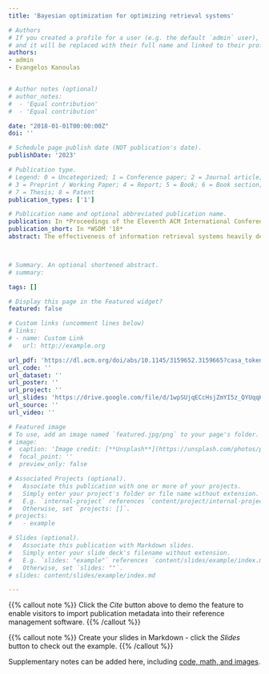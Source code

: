 ```yaml
---
title: 'Bayesian optimization for optimizing retrieval systems'

# Authors
# If you created a profile for a user (e.g. the default `admin` user), write the username (folder name) here
# and it will be replaced with their full name and linked to their profile.
authors:
- admin
- Evangelos Kanoulas


# Author notes (optional)
# author_notes:
#  - 'Equal contribution'
#  - 'Equal contribution'

date: "2018-01-01T00:00:00Z"
doi: ''

# Schedule page publish date (NOT publication's date).
publishDate: '2023'

# Publication type.
# Legend: 0 = Uncategorized; 1 = Conference paper; 2 = Journal article;
# 3 = Preprint / Working Paper; 4 = Report; 5 = Book; 6 = Book section;
# 7 = Thesis; 8 = Patent
publication_types: ['1']

# Publication name and optional abbreviated publication name.
publication: In *Proceedings of the Eleventh ACM International Conference on Web Search and Data Mining*
publication_short: In *WSDM '18*
abstract: The effectiveness of information retrieval systems heavily depends on a large number of hyperparameters that need to be tuned. Hyperparameters range from the choice of different system components, e.g., stopword lists, stemming methods, or retrieval models, to model parameters, such as k1 and b in BM25, or the number of query expansion terms. Grid and random search, the dominant methods to search for the optimal system configuration, lack a search strategy that can guide them in the hyperparameter space. This makes them inefficient and ineffective. In this paper, we propose to use Bayesian Optimization to jointly search and optimize over the hyperparameter space. Bayesian Optimization, a sequential decision making method, suggests the next most promising configuration to be tested on the basis of the retrieval effectiveness of configurations that have been examined so far. To demonstrate the efficiency and effectiveness of Bayesian Optimization we conduct experiments on TREC collections, and show that Bayesian Optimization outperforms manual tuning, grid search and random search, both in terms of retrieval effectiveness of the configuration found, and in terms of efficiency in finding this configuration.



# Summary. An optional shortened abstract.
# summary: 

tags: []

# Display this page in the Featured widget?
featured: false

# Custom links (uncomment lines below)
# links:
# - name: Custom Link
#   url: http://example.org

url_pdf: 'https://dl.acm.org/doi/abs/10.1145/3159652.3159665?casa_token=1ELzQN-QZewAAAAA:XBgObjjudViRT-TlCbYi5ckAiEINMjpYTaMscnnJ4cCpM7JYdY3z-_R-es4sJW2boQuaYbTFNMD9ZLs'
url_code: ''
url_dataset: ''
url_poster: ''
url_project: ''
url_slides: 'https://drive.google.com/file/d/1wpSUjqECcHsjZmYI5z_QYUqqKDc5lcjI/view?usp=drive_link'
url_source: ''
url_video: ''

# Featured image
# To use, add an image named `featured.jpg/png` to your page's folder.
# image:
#  caption: 'Image credit: [**Unsplash**](https://unsplash.com/photos/pLCdAaMFLTE)'
#  focal_point: ''
#  preview_only: false

# Associated Projects (optional).
#   Associate this publication with one or more of your projects.
#   Simply enter your project's folder or file name without extension.
#   E.g. `internal-project` references `content/project/internal-project/index.md`.
#   Otherwise, set `projects: []`.
# projects:
#   - example

# Slides (optional).
#   Associate this publication with Markdown slides.
#   Simply enter your slide deck's filename without extension.
#   E.g. `slides: "example"` references `content/slides/example/index.md`.
#   Otherwise, set `slides: ""`.
# slides: content/slides/example/index.md

---
```


{{% callout note %}}
Click the _Cite_ button above to demo the feature to enable visitors to import publication metadata into their reference management software.
{{% /callout %}}

{{% callout note %}}
Create your slides in Markdown - click the _Slides_ button to check out the example.
{{% /callout %}}

Supplementary notes can be added here, including [code, math, and images](https://wowchemy.com/docs/writing-markdown-latex/).
